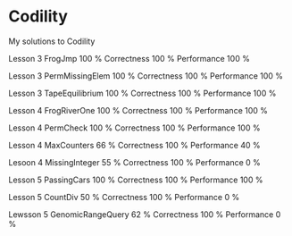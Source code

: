 # Codility
My solutions to Codility

Lesson 3 FrogJmp          100 %     Correctness 100 %     Performance 100 %

Lesson 3 PermMissingElem  100 %     Correctness 100 %     Performance 100 %

Lesson 3 TapeEquilibrium  100 %     Correctness 100 %     Performance 100 %

Lesson 4 FrogRiverOne     100 %     Correctness 100 %     Performance 100 %

Lesson 4 PermCheck        100 %     Correctness 100 %     Performance 100 %

Lesson 4 MaxCounters      66  %     Correctness 100 %     Performance 40  %  

Lesoon 4 MissingInteger   55  %     Correctness 100 %     Performance 0   %

Lesson 5 PassingCars      100 %     Correctness 100 %     Performance 100 %

Lesson 5 CountDiv         50  %     Correctness 100 %     Performance 0   %

Lewsson 5 GenomicRangeQuery 62  %   Correctness 100 %     Performance 0   %
